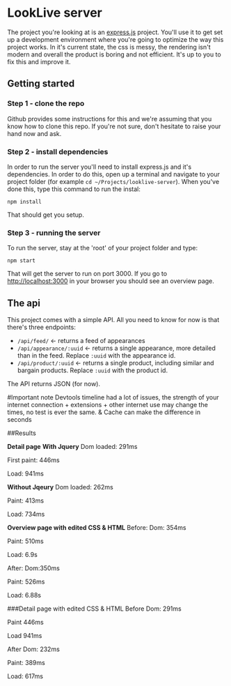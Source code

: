 # LookLive server

The project you're looking at is an [express.js](http://expressjs.com) project. You'll use it to get set up a development environment where you're
going to optimize the way this project works. In it's current state, the css is messy, the rendering isn't modern and
overall the product is boring and not efficient. It's up to you to fix this and improve it.

## Getting started

### Step 1 - clone the repo
Github provides some instructions for this and we're assuming that you know how to clone this repo. If you're not sure,
don't hesitate to raise your hand now and ask.

### Step 2 - install dependencies
In order to run the server you'll need to install express.js and it's dependencies. In order to do this, open up a 
terminal and navigate to your project folder (for example `cd ~/Projects/looklive-server`). When you've done this, type
this command to run the instal:

```
npm install
```

That should get you setup.

### Step 3 - running the server
To run the server, stay at the 'root' of your project folder and type:

```
npm start
```

That will get the server to run on port 3000. If you go to [http://localhost:3000](http://localhost:3000) in your browser
you should see an overview page.

## The api

This project comes with a simple API. All you need to know for now is that there's three endpoints:

* `/api/feed/` <- returns a feed of appearances
* `/api/appearance/:uuid` <- returns a single appearance, more detailed than in the feed. Replace `:uuid` with the 
appearance id.
* `/api/product/:uuid` <- returns a single product, including similar and bargain products. Replace `:uuid` with the 
product id.

The API returns JSON (for now).

#Important note
Devtools timeline had a lot of issues, the strength of your internet connection + extensions + other internet use may change the times, no test is ever the same. & Cache can make the difference in seconds

##Results 

**Detail page**
**With Jquery**
Dom loaded: 291ms

First paint: 446ms

Load: 941ms

**Without Jqeury**
Dom loaded: 262ms

Paint: 413ms

Load: 734ms

**Overview page with edited CSS & HTML**
Before: 
Dom: 354ms

Paint: 510ms

Load: 6.9s

After:
Dom:350ms

Paint: 526ms

Load: 6.88s

###Detail page with edited CSS & HTML
Before
Dom: 291ms

Paint 446ms

Load 941ms

After
Dom: 232ms

Paint: 389ms

Load: 617ms